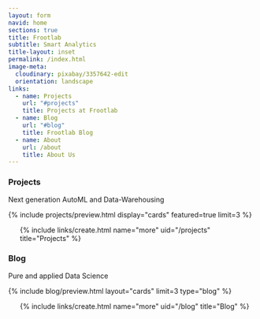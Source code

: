 ```yaml
---
layout: form
navid: home
sections: true
title: Frootlab
subtitle: Smart Analytics
title-layout: inset
permalink: /index.html
image-meta:
  cloudinary: pixabay/3357642-edit
  orientation: landscape
links:
  - name: Projects
    url: "#projects"
    title: Projects at Frootlab
  - name: Blog
    url: "#blog"
    title: Frootlab Blog
  - name: About
    url: /about
    title: About Us
---
```

<section class="dark-grey" id="projects">
  <h3><b>Projects</b></h3>
  <p>Next generation AutoML and Data-Warehousing</p>
</section>
<section class="grey">
  {% include projects/preview.html display="cards" featured=true limit=3 %}
</section>
<section class="grey">
  <ul class="small centered white icons">
    {% include links/create.html name="more" uid="/projects" title="Projects" %}
  </ul>
</section>

<section class="dark-grey" id="blog">
  <h3><b>Blog</b></h3>
  <p>Pure and applied Data Science</p>
</section>
<section class="grey">
  {% include blog/preview.html layout="cards" limit=3 type="blog" %}
</section>
<section class="grey">
  <ul class="small centered white icons">
    {% include links/create.html name="more" uid="/blog" title="Blog" %}
  </ul>
</section>

<section></section>
